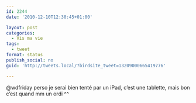 ```yaml
---
id: 2244
date: '2010-12-10T12:30:45+01:00'

layout: post
categories:
  - Vis ma vie
tags:
  - tweet
format: status
publish_social: no
guid: 'http://tweets.local/?birdsite_tweet=13209000665419776'

---
```


@wdfriday perso je serai bien tenté par un iPad, c’est une tablette, mais bon c’est quand mm un ordi ^^